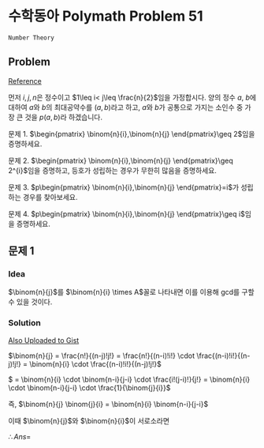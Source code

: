 # 수학동아 Polymath Problem 51
`Number Theory`

Problem
---
[Reference](http://www.polymath.co.kr/contents/view/29962?page=2)

먼저 $i, j, n$은 정수이고 $1\leq i< j\leq \frac{n}{2}$임을 가정합시다. 양의 정수 $a$, $b$에 대하여 $a$와 $b$의 최대공약수를 $(a, b)$라고 하고, $a$와 $b$가 공통으로 가지는 소인수 중 가장 큰 것을 $p(a,b)$라 하겠습니다.
 
문제 1. $\begin{pmatrix} \binom{n}{i},\binom{n}{j} \end{pmatrix}\geq 2$임을 증명하세요.
 
문제 2. $\begin{pmatrix} \binom{n}{i},\binom{n}{j} \end{pmatrix}\geq 2^{i}$임을 증명하고, 등호가 성립하는 경우가 무한히 많음을 증명하세요.
 
문제 3. $p\begin{pmatrix} \binom{n}{i},\binom{n}{j} \end{pmatrix}=i$가 성립하는 경우를 찾아보세요.
 
문제 4. $p\begin{pmatrix} \binom{n}{i},\binom{n}{j} \end{pmatrix}\geq i$임을 증명하세요.

문제 1
---

### Idea
$\binom{n}{j}$를 $\binom{n}{i} \times A$꼴로 나타내면 이를 이용해 gcd를 구할 수 있을 것이다.

### Solution
[Also Uploaded to Gist]()

$\binom{n}{j} = \frac{n!}{(n-j)!j!} = \frac{n!}{(n-i)!i!} \cdot \frac{(n-i)!i!}{(n-j)!j!} = \binom{n}{i} \cdot \frac{(n-i)!i!}{(n-j)!j!}$

$ = \binom{n}{i} \cdot \binom{n-i}{j-i} \cdot \frac{i!(j-i)!}{j!} = \binom{n}{i} \cdot \binom{n-i}{j-i} \cdot \frac{1}{\binom{j}{i}}$

즉, $\binom{n}{j} \binom{j}{i} = \binom{n}{i} \binom{n-i}{j-i}$

이때 $\binom{n}{j}$와 $\binom{n}{i}$이 서로소라면  

$\therefore Ans=$